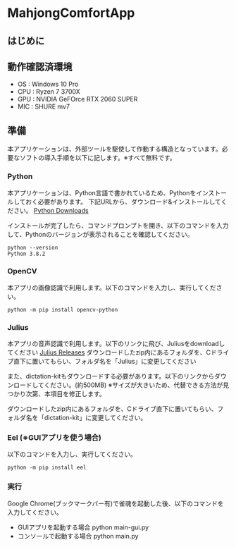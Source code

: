# MahjongComfortApp

## はじめに

## 動作確認済環境
- OS : Windows 10 Pro
- CPU : Ryzen 7 3700X
- GPU : NVIDIA GeFOrce RTX 2060 SUPER
- MIC : SHURE mv7


## 準備
本アプリケーションは、外部ツールを駆使して作動する構造となっています。必要なソフトの導入手順を以下に記します。※すべて無料です。

### Python
本アプリケーションは、Python言語で書かれているため、Pythonをインストールしておく必要があります。
下記URLから、ダウンロード&インストールしてください。
[Python Downloads](https://www.python.org/downloads/)

インストールが完了したら、コマンドプロンプトを開き、以下のコマンドを入力して、Pythonのバージョンが表示されることを確認してください。

```cmd:例
python --version
Python 3.8.2
```

### OpenCV
本アプリの画像認識で利用します。以下のコマンドを入力し、実行してください。
```cmd:例
python -m pip install opencv-python
```

### Julius
本アプリの音声認識で利用します。以下のリンクに飛び、Juliusをdownloadしてください
[Julius Releases](https://github.com/julius-speech/julius/releases)
ダウンロードしたzip内にあるフォルダを、Cドライブ直下に置いてもらい、フォルダ名を「Julius」に変更してください

また、dictation-kitもダウンロードする必要があります。以下のリンクからダウンロードしてください。(約500MB)
※サイズが大きいため、代替できる方法が見つかり次第、本項目を修正します。

ダウンロードしたzip内にあるフォルダを、Cドライブ直下に置いてもらい、フォルダ名を「dictation-kit」に変更してください。

### Eel (※GUIアプリを使う場合)
以下のコマンドを入力し、実行してください。
```cmd:例
python -m pip install eel
```

### 実行
Google Chrome(ブックマークバー有)で雀魂を起動した後、以下のコマンドを入力してください。
- GUIアプリを起動する場合 python main-gui.py
- コンソールで起動する場合 python main.py
